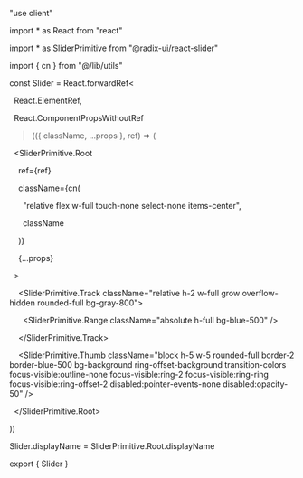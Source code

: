 "use client"

  

import * as React from "react"

import * as SliderPrimitive from "@radix-ui/react-slider"

  

import { cn } from "@/lib/utils"

  

const Slider = React.forwardRef<

  React.ElementRef<typeof SliderPrimitive.Root>,

  React.ComponentPropsWithoutRef<typeof SliderPrimitive.Root>

>(({ className, ...props }, ref) => (

  <SliderPrimitive.Root

    ref={ref}

    className={cn(

      "relative flex w-full touch-none select-none items-center",

      className

    )}

    {...props}

  >

    <SliderPrimitive.Track className="relative h-2 w-full grow overflow-hidden rounded-full bg-gray-800">

      <SliderPrimitive.Range className="absolute h-full bg-blue-500" />

    </SliderPrimitive.Track>

    <SliderPrimitive.Thumb className="block h-5 w-5 rounded-full border-2 border-blue-500 bg-background ring-offset-background transition-colors focus-visible:outline-none focus-visible:ring-2 focus-visible:ring-ring focus-visible:ring-offset-2 disabled:pointer-events-none disabled:opacity-50" />

  </SliderPrimitive.Root>

))

Slider.displayName = SliderPrimitive.Root.displayName

  

export { Slider }